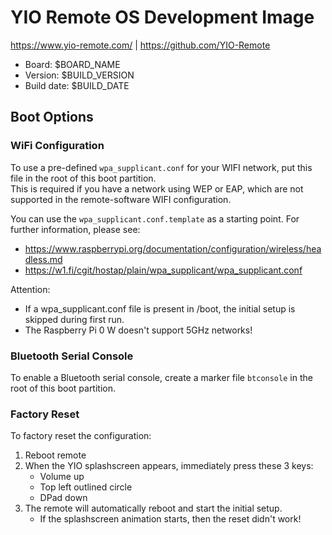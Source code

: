 # YIO Remote OS Development Image

<https://www.yio-remote.com/> | <https://github.com/YIO-Remote>

- Board: $BOARD_NAME
- Version: $BUILD_VERSION
- Build date: $BUILD_DATE

## Boot Options

### WiFi Configuration

To use a pre-defined `wpa_supplicant.conf` for your WIFI network, put this file in the root of this boot partition.  
This is required if you have a network using WEP or EAP, which are not supported in the remote-software WIFI configuration.

You can use the `wpa_supplicant.conf.template` as a starting point. For further information, please see:

- <https://www.raspberrypi.org/documentation/configuration/wireless/headless.md>
- <https://w1.fi/cgit/hostap/plain/wpa_supplicant/wpa_supplicant.conf>

Attention:

- If a wpa_supplicant.conf file is present in /boot, the initial setup is skipped during first run.
- The Raspberry Pi 0 W doesn't support 5GHz networks!

### Bluetooth Serial Console

To enable a Bluetooth serial console, create a marker file `btconsole` in the root of this boot partition.

### Factory Reset

To factory reset the configuration:

1. Reboot remote
2. When the YIO splashscreen appears, immediately press these 3 keys:
   - Volume up
   - Top left outlined circle
   - DPad down
3. The remote will automatically reboot and start the initial setup.
   - If the splashscreen animation starts, then the reset didn't work!
